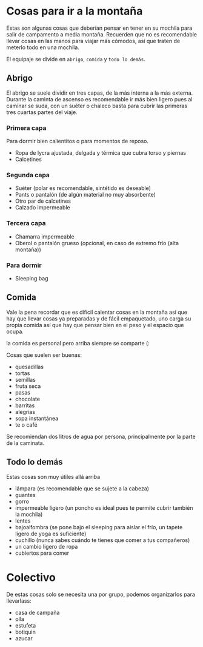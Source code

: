 # Cosas para ir a la montaña

Estas son algunas cosas que deberían pensar en tener en su mochila para salir de campamento a media montaña. Recuerden que no es recomendable llevar cosas en las manos para viajar más cómodos, así que traten de meterlo todo en una mochila.

El equipaje se divide en `abrigo`, `comida` y `todo lo demás`.

## Abrigo

El abrigo se suele dividir en tres capas, de la más interna a la más externa. Durante la caminta de ascenso es recomendable ir más bien ligero pues al caminar se suda, con un suéter o chaleco basta para cubrir las primeras tres cuartas partes del viaje.

### Primera capa

Para dormir bien calientitos o para momentos de reposo.

* Ropa de lycra ajustada, delgada y térmica que cubra torso y piernas
* Calcetines

### Segunda capa

* Suéter (polar es recomendable, sintétido es deseable)
* Pants o pantalón (de algún material no muy absorbente)
* Otro par de calcetines
* Calzado impermeable

### Tercera capa

* Chamarra impermeable
* Oberol o pantalón grueso (opcional, en caso de extremo frío (alta montaña))

### Para dormir

* Sleeping bag

## Comida

Vale la pena recordar que es difícil calentar cosas en la montaña así que hay que llevar cosas ya preparadas y de fácil empaquetado, uno carga su propia comida así que hay que pensar bien en el peso y el espacio que ocupa.

la comida es personal pero arriba siempre se comparte (:

Cosas que suelen ser buenas:
* quesadillas
* tortas
* semillas
* fruta seca
* pasas
* chocolate
* barritas
* alegrias
* sopa instantánea
* te o café

Se recomiendan dos litros de agua por persona, principalmente por la parte de la caminata.

## Todo lo demás

Estas cosas son muy útiles allá arriba

- lámpara (es recomendable que se sujete a la cabeza)
- guantes
- gorro
- impermeable ligero (un poncho es ideal pues te permite cubrir también la mochila)
- lentes
- bajoalfombra (se pone bajo el sleeping para aislar el frío, un tapete ligero de yoga es suficiente)
- cuchillo (nunca sabes cuándo te tienes que comer a tus compañeros)
- un cambio ligero de ropa
- cubiertos para comer

# Colectivo

De estas cosas solo se necesita una por grupo, podemos organizarlos para llevarlass:

* casa de campaña
* olla
* estufeta
* botiquin
* azucar
